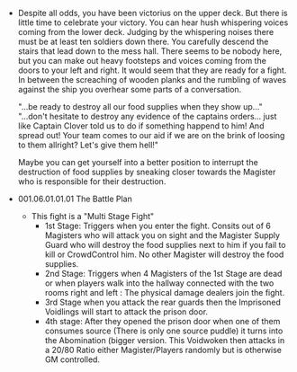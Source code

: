 - Despite all odds, you have been victorius on the upper deck. But there is little time to celebrate your victory. You can hear hush whispering voices coming from the lower deck. Judging by the whispering noises there must be at least ten soldiers down there. You carefully descend the stairs that lead down to the mess hall. There seems to be nobody here, but you can make out heavy footsteps and voices coming from the doors to your left and right. It would seem that they are ready for a fight. In between the screaching of wooden planks and the rumbling of waves against the ship you overhear some parts of a conversation.
  
  "...be ready to destroy all our food supplies when they show up..."
  "...don't hesitate to destroy any evidence of the captains orders... just like Captain Clover told us to do if something happend to him! And spread out! Your team comes to our aid if we are on the brink of loosing to them allright? Let's give them hell!"
  
  Maybe you can get yourself into a better position to interrupt the destruction of food supplies by sneaking closer towards the Magister who is responsible for their destruction.
- 001.06.01.01.01 The Battle Plan
	- This fight is a "Multi Stage Fight"
		- 1st Stage: Triggers when you enter the fight. Consits out of 6 Magisters who will attack you on sight and the Magister Supply Guard who will destroy the food supplies next to him if you fail to kill or CrowdControl him. No other Magister will destroy the food supplies.
		- 2nd Stage: Triggers when 4 Magisters of the 1st Stage are dead or when players walk into the hallway connected with the two rooms right and left : The physical damage dealers join the fight.
		- 3rd Stage when you attack the rear guards then the Imprisoned Voidlings will start to attack the prison door.
		- 4th stage: After they opened the prison door when one of them consumes source (There is only one source puddle) it turns into the Abomination (bigger version. This Voidwoken then attacks in a 20/80 Ratio either Magister/Players randomly but is otherwise GM controlled.